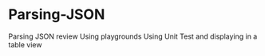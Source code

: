 # Parsing-JSON
Parsing JSON review Using playgrounds Using Unit Test and displaying in a table view 
